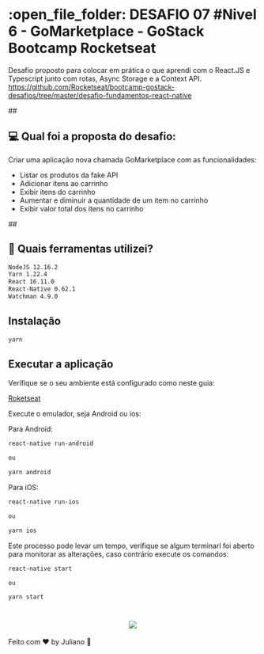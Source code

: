 <h1>:open_file_folder: DESAFIO 07 #Nivel 6 - GoMarketplace - GoStack Bootcamp Rocketseat</h1>

Desafio proposto para colocar em prática o que aprendi com o React.JS e Typescript junto com rotas, Async Storage e a Context API.
 https://github.com/Rocketseat/bootcamp-gostack-desafios/tree/master/desafio-fundamentos-react-native

##<h2>:computer: Qual foi a proposta do desafio:</h2>
Criar uma aplicação nova chamada GoMarketplace com as funcionalidades:

<ul>
<li>Listar os produtos da fake API</li>
<li>Adicionar itens ao carrinho</li>
<li>Exibir itens do carrinho</li>
<li>Aumentar e diminuir a quantidade de um item no carrinho</li>
<li>Exibir valor total dos itens no carrinho</li>
</ul>


##<h2>:toolbox: Quais ferramentas utilizei?</h2>
````sh
NodeJS 12.16.2
Yarn 1.22.4
React 16.11.0
React-Native 0.62.1
Watchman 4.9.0
````
<small></small>

## Instalação

````sh
yarn
````

## Executar a aplicação

Verifique se o seu ambiente está configurado como neste guia:

<a href="https://react-native.rocketseat.dev/"> Roketseat </a>

Execute o emulador, seja Android ou ios:

Para Android:

````sh
react-native run-android

ou

yarn android

````
Para iOS:

````sh
react-native run-ios

ou

yarn ios

````
Este processo pode levar um tempo, verifique se algum terminarl foi aberto para monitorar as alterações, caso contrário execute os comandos:

````sh
react-native start

ou

yarn start

````

<h1 align="center">
  <img src="https://user-images.githubusercontent.com/20192309/82109305-37832f00-970b-11ea-92e9-b0ff6a5be0b5.gif" />
</h1>


Feito com ♥ by Juliano :wave:
